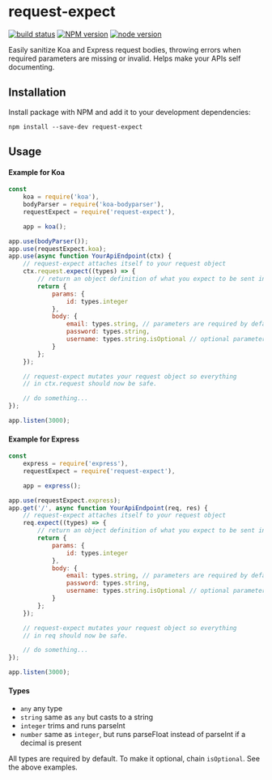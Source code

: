 request-expect
==============
[![build status][travis-image]][travis-url]
[![NPM version][npm-image]][npm-url]
[![node version][node-image]][node-url]

[travis-image]: https://img.shields.io/travis/anderson-arlen/request-expect.svg?style=flat-square
[travis-url]: https://travis-ci.org/anderson-arlen/request-expect
[npm-image]: https://img.shields.io/npm/v/request-expect.svg?style=flat-square
[npm-url]: https://npmjs.org/package/request-expect
[node-image]: https://img.shields.io/badge/node.js-%3E%3D7.0.0-green.svg?style=flat-square
[node-url]: http://nodejs.org/download/

Easily sanitize Koa and Express request bodies, throwing errors when required parameters are missing or invalid. Helps make your APIs self documenting.

## Installation

Install package with NPM and add it to your development dependencies:

`npm install --save-dev request-expect`

## Usage

#### Example for Koa
```javascript
const
	koa = require('koa'),
	bodyParser = require('koa-bodyparser'),
	requestExpect = require('request-expect'),

	app = koa();

app.use(bodyParser());
app.use(requestExpect.koa);
app.use(async function YourApiEndpoint(ctx) {
	// request-expect attaches itself to your request object
	ctx.request.expect((types) => {
		// return an object definition of what you expect to be sent in the request
		return {
			params: {
				id: types.integer
			},
			body: {
				email: types.string, // parameters are required by default.
				password: types.string,
				username: types.string.isOptional // optional parameter
			}
		};
	});

	// request-expect mutates your request object so everything
	// in ctx.request should now be safe.

	// do something...
});

app.listen(3000);
```

#### Example for Express
```javascript
const
	express = require('express'),
	requestExpect = require('request-expect'),

	app = express();

app.use(requestExpect.express);
app.get('/', async function YourApiEndpoint(req, res) {
	// request-expect attaches itself to your request object
	req.expect((types) => {
		// return an object definition of what you expect to be sent in the request
		return {
			params: {
				id: types.integer
			},
			body: {
				email: types.string, // parameters are required by default.
				password: types.string,
				username: types.string.isOptional // optional parameter
			}
		};
	});

	// request-expect mutates your request object so everything
	// in req should now be safe.

	// do something...
});

app.listen(3000);
```

#### Types
* `any` any type
* `string` same as `any` but casts to a string
* `integer` trims and runs parseInt
* `number` same as `integer`, but runs parseFloat instead of parseInt if a decimal is present

All types are required by default. To make it optional, chain `isOptional`. See the above examples.
